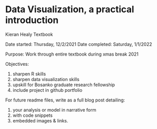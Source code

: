 # Data Visualization, a practical introduction
Kieran Healy Textbook

Date started: Thursday, 12/2/2021
Date completed: Saturday, 1/1/2022

Purpose: Work through entire textbook during xmas break 2021

Objectives: 

1. sharpen R skills 
2. sharpen data visualization skills
3. upskill for Bosanko graduate research fellowship
4. include project in github portfolio

For future readme files, write as a full blog post detailing:

1. your analysis or model in narrative form
2. with code snippets
3. embedded images & links.
